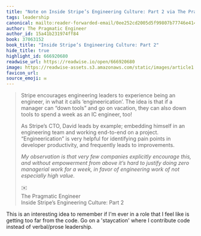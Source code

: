 ```yaml
---
title: "Note on Inside Stripe’s Engineering Culture: Part 2 via The Pragmatic Engineer"
tags: leadership
canonical: mailto:reader-forwarded-email/0ee252cd2005d5f99807b77746e41421
author: The Pragmatic Engineer
author_id: 15a41b231974ff84
book: 37063152
book_title: "Inside Stripe’s Engineering Culture: Part 2"
hide_title: true
highlight_id: 666920680
readwise_url: https://readwise.io/open/666920680
image: https://readwise-assets.s3.amazonaws.com/static/images/article1.be68295a7e40.png
favicon_url: 
source_emoji: ✉️
---
```


> Stripe encourages engineering leaders to experience being an engineer, in what it calls ‘engineerication’. The idea is that if a manager can “down tools” and go on vacation, they can also down tools to spend a week as an IC engineer, too!
> 
> As Stripe’s CTO, David leads by example; embedding himself in an engineering team and working end-to-end on a project. “Engineerication” is very helpful for identifying pain points in developer productivity, and frequently leads to improvements.
> 
> *My observation is that very few companies explicitly encourage this, and without empowerment from above it’s hard to justify doing zero managerial work for a week, in favor of engineering work of not especially high value.*
> <div class="quoteback-footer"><div class="quoteback-avatar"><span class="mini-emoji"> ✉️</span></div><div class="quoteback-metadata"><div class="metadata-inner"><span style="display:none">FROM:</span><div aria-label="The Pragmatic Engineer" class="quoteback-author"> The Pragmatic Engineer</div><div aria-label="Inside Stripe’s Engineering Culture: Part 2" class="quoteback-title"> Inside Stripe’s Engineering Culture: Part 2</div></div></div></div>

This is an interesting idea to remember if I'm ever in a role that I feel like is getting too far from the code. Go on a 'staycation' where I contribute code instead of verbal/prose leadership.